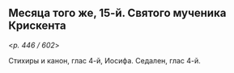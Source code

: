 
## Месяца того же, 15-й. Святого мученика Крискента  

<*p. 446 / 602*>

Стихиры и канон, глас 4-й, Иосифа. Седален, глас 4-й.    
